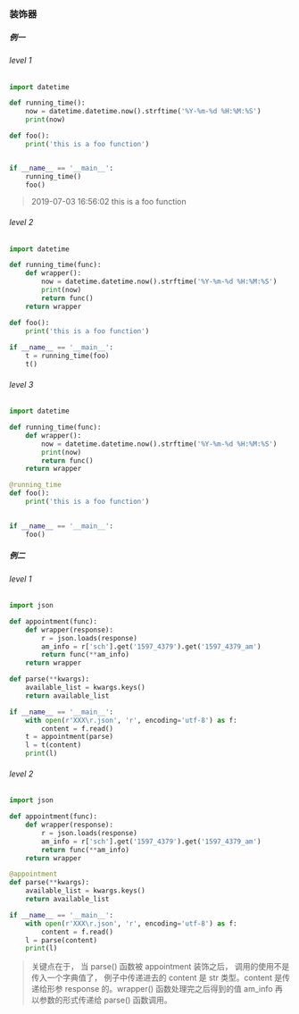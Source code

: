 ### 装饰器

##### 例一

###### level 1

```python
import datetime

def running_time():
    now = datetime.datetime.now().strftime('%Y-%m-%d %H:%M:%S')
    print(now)

def foo():
    print('this is a foo function')


if __name__ == '__main__':
    running_time()
    foo()
```

> 2019-07-03 16:56:02
> this is a foo function

###### level 2

```python
import datetime

def running_time(func):
    def wrapper():
        now = datetime.datetime.now().strftime('%Y-%m-%d %H:%M:%S')
        print(now)
        return func()
    return wrapper

def foo():
    print('this is a foo function')
    
if __name__ == '__main__':
    t = running_time(foo)
    t()
```

###### level 3

```python
import datetime

def running_time(func):
    def wrapper():
        now = datetime.datetime.now().strftime('%Y-%m-%d %H:%M:%S')
        print(now)
        return func()
    return wrapper

@running_time
def foo():
    print('this is a foo function')
    

if __name__ == '__main__':
    foo()
```

##### 例二

###### level 1

```python
import json

def appointment(func):
    def wrapper(response):
        r = json.loads(response)
        am_info = r['sch'].get('1597_4379').get('1597_4379_am')
        return func(**am_info)
    return wrapper

def parse(**kwargs):
    available_list = kwargs.keys()
    return available_list

if __name__ == '__main__':
    with open(r'XXX\r.json', 'r', encoding='utf-8') as f:
        content = f.read()
    t = appointment(parse)
    l = t(content)
    print(l)
```

###### level 2

```python
import json

def appointment(func):
    def wrapper(response):
        r = json.loads(response)
        am_info = r['sch'].get('1597_4379').get('1597_4379_am')
        return func(**am_info)
    return wrapper

@appointment
def parse(**kwargs):
    available_list = kwargs.keys()
    return available_list

if __name__ == '__main__':
    with open(r'XXX\r.json', 'r', encoding='utf-8') as f:
        content = f.read()
    l = parse(content)
    print(l)
```

> 关键点在于， 当 parse() 函数被 appointment 装饰之后， 调用的使用不是传入一个字典值了， 例子中传递进去的 content 是 str 类型。content 是传递给形参 response 的。wrapper() 函数处理完之后得到的值 am_info 再以参数的形式传递给 parse() 函数调用。
